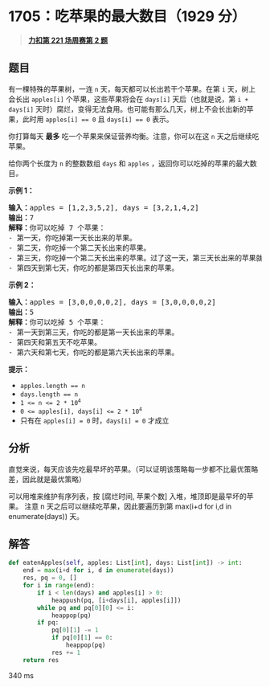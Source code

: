 # 1705：吃苹果的最大数目（1929 分）


> <u>**[力扣第 221 场周赛第 2 题](https://leetcode.cn/problems/maximum-number-of-eaten-apples/)**</u>

## 题目

<p>有一棵特殊的苹果树，一连 <code>n</code> 天，每天都可以长出若干个苹果。在第 <code>i</code> 天，树上会长出 <code>apples[i]</code> 个苹果，这些苹果将会在 <code>days[i]</code> 天后（也就是说，第 <code>i + days[i]</code> 天时）腐烂，变得无法食用。也可能有那么几天，树上不会长出新的苹果，此时用 <code>apples[i] == 0</code> 且 <code>days[i] == 0</code> 表示。</p>

<p>你打算每天 <strong>最多</strong> 吃一个苹果来保证营养均衡。注意，你可以在这 <code>n</code> 天之后继续吃苹果。</p>

<p>给你两个长度为 <code>n</code> 的整数数组 <code>days</code> 和 <code>apples</code> ，返回你可以吃掉的苹果的最大数目<em>。</em></p>



<p><strong>示例 1：</strong></p>

<pre><strong>输入：</strong>apples = [1,2,3,5,2], days = [3,2,1,4,2]
<strong>输出：</strong>7
<strong>解释：</strong>你可以吃掉 7 个苹果：
- 第一天，你吃掉第一天长出来的苹果。
- 第二天，你吃掉一个第二天长出来的苹果。
- 第三天，你吃掉一个第二天长出来的苹果。过了这一天，第三天长出来的苹果就已经腐烂了。
- 第四天到第七天，你吃的都是第四天长出来的苹果。
</pre>

<p><strong>示例 2：</strong></p>

<pre><strong>输入：</strong>apples = [3,0,0,0,0,2], days = [3,0,0,0,0,2]
<strong>输出：</strong>5
<strong>解释：</strong>你可以吃掉 5 个苹果：
- 第一天到第三天，你吃的都是第一天长出来的苹果。
- 第四天和第五天不吃苹果。
- 第六天和第七天，你吃的都是第六天长出来的苹果。
</pre>



<p><strong>提示：</strong></p>

<ul>
<li><code>apples.length == n</code></li>
<li><code>days.length == n</code></li>
<li><code>1 &lt;= n &lt;= 2 * 10<sup>4</sup></code></li>
<li><code>0 &lt;= apples[i], days[i] &lt;= 2 * 10<sup>4</sup></code></li>
<li>只有在 <code>apples[i] = 0</code> 时，<code>days[i] = 0</code> 才成立</li>
</ul>




## 分析

直觉来说，每天应该先吃最早坏的苹果。（可以证明该策略每一步都不比最优策略差，因此就是最优策略）

可以用堆来维护有序列表，按 [腐烂时间, 苹果个数] 入堆，堆顶即是最早坏的苹果。
注意 n 天之后可以继续吃苹果，因此要遍历到第 max(i+d for i,d in enumerate(days)) 天。


## 解答

```python
def eatenApples(self, apples: List[int], days: List[int]) -> int:
	end = max(i+d for i, d in enumerate(days))
	res, pq = 0, []
	for i in range(end):
		if i < len(days) and apples[i] > 0:
			heappush(pq, [i+days[i], apples[i]])
		while pq and pq[0][0] <= i:
			heappop(pq)
		if pq:
			pq[0][1] -= 1
			if pq[0][1] == 0:
				heappop(pq)
			res += 1
	return res
```

340 ms


